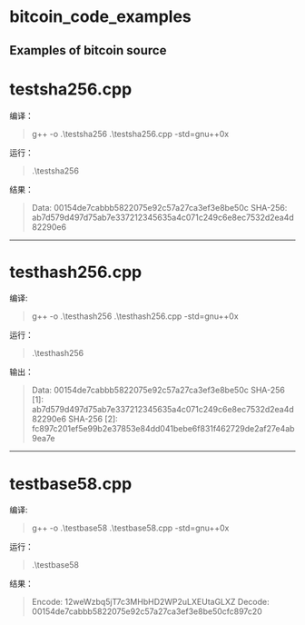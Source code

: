 # bitcoin_code_examples
Examples of bitcoin source
------
# testsha256.cpp
编译：
> g++ -o .\testsha256 .\testsha256.cpp -std=gnu++0x

运行：
> .\testsha256

结果：
> Data: 00154de7cabbb5822075e92c57a27ca3ef3e8be50c
> SHA-256: ab7d579d497d75ab7e337212345635a4c071c249c6e8ec7532d2ea4d82290e6

------
# testhash256.cpp
编译:
> g++ -o .\testhash256 .\testhash256.cpp -std=gnu++0x

运行：
> .\testhash256

输出：
> Data: 00154de7cabbb5822075e92c57a27ca3ef3e8be50c
> SHA-256 [1]: ab7d579d497d75ab7e337212345635a4c071c249c6e8ec7532d2ea4d82290e6
> SHA-256 [2]: fc897c201ef5e99b2e37853e84dd041bebe6f831f462729de2af27e4ab9ea7e

------
# testbase58.cpp
编译:
> g++ -o .\testbase58 .\testbase58.cpp -std=gnu++0x

运行：
> .\testbase58

结果：
> Encode: 12weWzbq5jT7c3MHbHD2WP2uLXEUtaGLXZ
> Decode: 00154de7cabbb5822075e92c57a27ca3ef3e8be50cfc897c20



